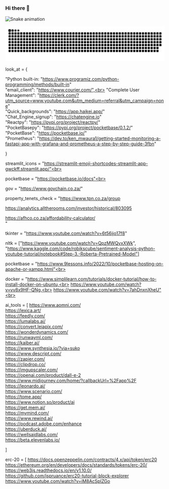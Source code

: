 <!-- 
[![MastHead]]
-->
### Hi there 👋

<!--
**jeanth20/jeanth20** is a ✨ _special_ ✨ repository because its `README.md` (this file) appears on your GitHub profile.
-->

![Snake animation]([https://github.com/jeanth20/jeanth20/blob/main/github-contribution-grid-snake.svg])

![Snake animation](https://github.com/jeanth20/jeanth20/raw/main/dist/github-contribution-grid-snake.svg)


<p>

look_at = {

"Python built-in: "https://www.programiz.com/python-programming/methods/built-in" <br>
"email_client": "https://www.courier.com/",<br>
"Complete User Management": "https://clerk.com/?utm_source=www.youtube.com&utm_medium=referral&utm_campaign=none" <br>
"Quick_backgrounds": "https://app.haikei.app/" <br>
"Chat_Engine_signup": "https://chatengine.io" <br>
"Reactpy": "https://pypi.org/project/reactpy/" <br>
"PocketBasepy": "https://pypi.org/project/pocketbase/0.1.2/" <br>
"PocketBase": "https://pocketbase.io/" <br>
"Prometheus": "https://dev.to/ken_mwaura1/getting-started-monitoring-a-fastapi-app-with-grafana-and-prometheus-a-step-by-step-guide-3fbn" <br>

}

streamlit_icons = "https://streamlit-emoji-shortcodes-streamlit-app-gwckff.streamlit.app/"<br>

pocketbase = "https://pocketbase.io/docs"<br>

gov = "https://www.govchain.co.za/" <br>

property_tenets_check = "https://www.tpn.co.za/group <br>

https://analytics.alltherooms.com/investor/historical/803095 <br>

https://afhco.co.za/affordability-calculator/ <br>"

tkinter = "https://www.youtube.com/watch?v=6t56ijo17f8"

nltk = ["https://www.youtube.com/watch?v=QpzMWQvxXWk", "https://www.kaggle.com/code/robikscube/sentiment-analysis-python-youtube-tutorial/notebook#Step-3.-Roberta-Pretrained-Model"]

pocketbase = "https://www.9lessons.info/2022/10/pocketbase-hosting-on-apache-or-xampp.html"<br>

docker = "https://www.simplilearn.com/tutorials/docker-tutorial/how-to-install-docker-on-ubuntu,<br>
          https://www.youtube.com/watch?v=vv8x9HF-QNg,<br>
          https://www.youtube.com/watch?v=7ahDnxnXheU"<br>


ai_tools = [
    https://www.aomni.com/ <br>
    https://lexica.art/ <br>
    https://feedly.com/ <br>
    https://lumalabs.ai/ <br>
    https://convert.leiapix.com/ <br>
    https://wonderdynamics.com/ <br>
    https://runwayml.com/ <br>
    https://kaiber.ai/ <br>
    https://www.synthesia.io/?via=suko <br>
    https://www.descript.com/ <br>
    https://zapier.com/ <br>
    https://clipdrop.co/ <br>
    https://imgupscaler.com/ <br>
    https://openai.com/product/dall-e-2 <br>
    https://www.midjourney.com/home/?callbackUrl=%2Fapp%2F <br>
    https://leonardo.ai/ <br>
    https://www.scenario.com/ <br>
    https://tome.app/ <br>
    https://www.notion.so/product/ai <br>
    https://get.mem.ai/ <br>
    https://mymind.com/ <br>
    https://www.rewind.ai/ <br>
    https://podcast.adobe.com/enhance <br>
    https://uberduck.ai/ <br>
    https://wellsaidlabs.com/ <br>
    https://beta.elevenlabs.io/ <br>

] 

erc-20 = [
    https://docs.openzeppelin.com/contracts/4.x/api/token/erc20 <br>
    https://ethereum.org/en/developers/docs/standards/tokens/erc-20/ <br>
    https://web3js.readthedocs.io/en/v1.10.0/ <br>
    https://github.com/jspruance/erc20-tutorial-block-explorer <br>
    https://www.youtube.com/watch?v=iM8AcSpIZGo <br>
</p>
